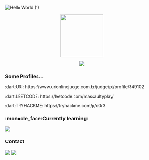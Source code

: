 ![Hello World (1)](https://user-images.githubusercontent.com/67143213/116002490-5ef7a280-a5d0-11eb-9dcc-bace97f0e494.png)

<p align="center">
  <a href="https://github.com/EuricoDNJR">
  <img height="140em" src="https://github-readme-stats.vercel.app/api?username=EuricoDNJR&theme=dark">
</p>

<p align="center">
  <a href="https://skillicons.dev">
    <img src="https://skillicons.dev/icons?i=aws,linux,github,py,git,c&perline=3" />
  </a>
</p>
<h3>Some Profiles...</h3>
<p>:dart:URI: https://www.urionlinejudge.com.br/judge/pt/profile/349102</p>
<p>:dart:LEETCODE: https://leetcode.com/massaultyplay/</p>
<p>:dart:TRYHACKME: https://tryhackme.com/p/c0r3</p>
  
<h3>:monocle_face:Currently learning:</h3>
<p><img src="https://skillicons.dev/icons?i=js,html,css,docker"/></p>

<h3>Contact</h3>
<div>
  <a href="https://www.linkedin.com/in/eurico-junior-5b54a625b/" target="_blank"><img align="center" src="https://img.shields.io/badge/-LinkedIn-%230077B5?style=for-the-badge&logo=linkedin&logoColor=white"></a>
  <a href ="euricojunior1011@gmail.com" target="_blank"><img align="center" src="https://img.shields.io/badge/-Gmail-D14836?style=for-the-badge&logo=gmail&logoColor=white"></a>
 </div>
